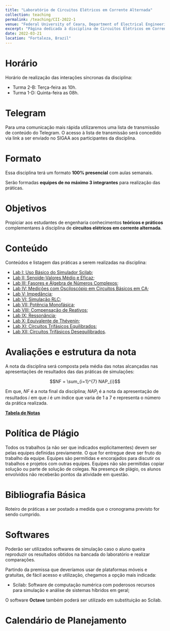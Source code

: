 ```yaml
---
title: "Laboratório de Circuitos Elétricos em Corrente Alternada"
collection: teaching
permalink: /teaching/CII-2022-1
venue: "Federal University of Ceara, Department of Electrical Engineering"
excerpt: "Página dedicada à disciplina de Circuitos Elétricos em Corrente Alternada - 2022.1"
date: 2022-03-21
location: "Fortaleza, Brazil"
---
```


# Horário

Horário de realização das interações síncronas da disciplina:
- Turma 2-B: Terça-feira as 10h.
- Turma 1-D: Quinta-feira as 08h.

# Telegram

Para uma comunicação mais rápida utilizaremos uma lista de transmissão de conteúdo do Telegram. O acesso à lista de transmissão será concedido via link a ser enviado no SIGAA aos participantes da disciplina.


# Formato

Essa disciplina terá um formato **100% presencial** com aulas semanais.

Serão formadas **equipes de no máximo 3 integrantes** para realização das práticas. 

# Objetivos

Propiciar aos estudantes de engenharia conhecimentos **teóricos e práticos** complementares à disciplina de **circuitos elétricos em corrente alternada**.

# Conteúdo

Conteúdos e listagem das práticas a serem realizadas na disciplina:
- [Lab I: Uso Básico do Simulador Scilab](https://github.com/lucassm/lucassm.github.io/raw/master/files/CII-2022-1/Lab-I-Uso-Basico-do-Simulador-Scilab-2021.pdf);
- [Lab II: Senoide-Valores Médio e Eficaz](/teaching/CII-2022-1/Lab-II);
- [Lab III: Fasores e Álgebra de Números Complexos](/teaching/CII-2022-1/Lab-III);
- [Lab IV: Medições com Osciloscópio em Circuitos Básicos em CA](/teaching/CII-2022-1/Lab-IV);
- [Lab V: Impedância](/teaching/CII-2022-1/Lab-V);
- [Lab VI: Simulação RLC](/teaching/CII-2022-1/Lab-VI);
- [Lab VII: Potência Monofásica](/teaching/CII-2022-1/Lab-VII);
- [Lab VIII: Compensação de Reativos](/teaching/CII-2022-1/Lab-VIII);
- [Lab IX: Ressonância](/teaching/CII-2022-1/Lab-IX);
- [Lab X: Equivalente de Thévenin](/teaching/CII-2022-1/Lab-X);
- [Lab XI: Circuitos Trifásicos Equilibrados](/teaching/CII-2022-1/Lab-XI);
- [Lab XII: Circuitos Trifásicos Desequilibrados](/teaching/CII-2022-1/Lab-XII).

# Avaliações e estrutura da nota

A nota da disciplina será composta pela média das notas alcançadas nas apresentações de resultados das das práticas de simulações:

$$NF = \sum_{i=1}^{7} NAP_{i}$$

Em que, $NF$ é a nota final da disciplina; $NAP_{i}$ é a nota da apresentação de resultados $i$ em que $i$ é um índice que varia de 1 a 7 e representa o número da prática realizada.

[**Tabela de Notas**](/teaching/CII-2022-1/notas)

# Política de Plágio

Todos os trabalhos (a não ser que indicados explicitamentes) devem ser pelas equipes definidas previamente. O que for entregue deve ser fruto do trabalho da equipe. Equipes são permitidas e encorajados para discutir os trabalhos e projetos com outras equipes. Equipes não são permitidas copiar solução ou parte de solução de colegas. Na presença de plágio, os alunos envolvidos não receberão pontos da atividade em questão.

# Bibliografia Básica

Roteiro de práticas a ser postado a medida que o cronograma previsto for sendo cumprido.

# Softwares

Poderão ser utilizados softwares de simulação caso o aluno queira reproduzir os resultados obtidos na bancada do laboratório e realizar comparações.

Partindo da premissa que deveríamos usar de plataformas móveis e gratuitas, de fácil acesso e utilização, chegamos a opção mais indicada:
- Scilab: Software de computação numérica com poderosos recursos para simulação e análise de sistemas híbridos em geral;

O software **Octave** também poderá ser utilizado em substituição ao Scilab.

# Calendário de Planejamento

